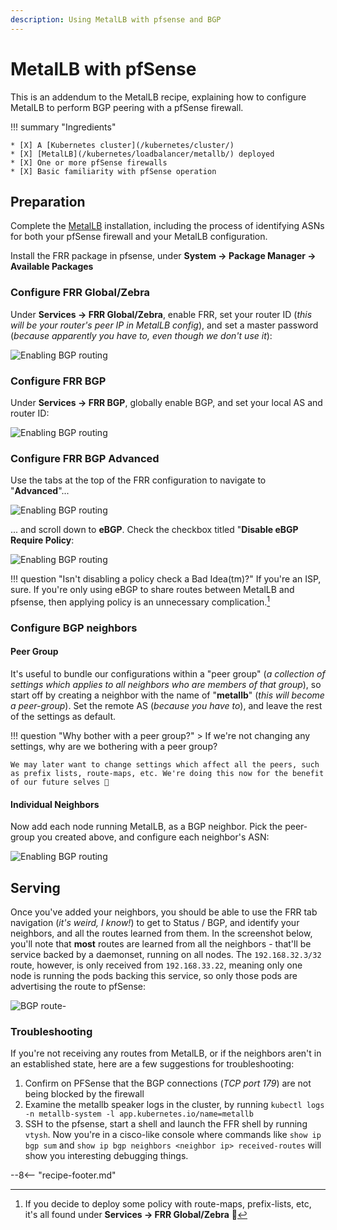 ```yaml
---
description: Using MetalLB with pfsense and BGP
---
```

# MetalLB with pfSense

This is an addendum to the MetalLB recipe, explaining how to configure MetalLB to perform BGP peering with a pfSense firewall.

!!! summary "Ingredients"

    * [X] A [Kubernetes cluster](/kubernetes/cluster/) 
    * [X] [MetalLB](/kubernetes/loadbalancer/metallb/) deployed
    * [X] One or more pfSense firewalls
    * [X] Basic familiarity with pfSense operation

## Preparation

Complete the [MetalLB](/kubernetes/loadbalancer/metallb/) installation, including the process of identifying ASNs for both your pfSense firewall and your MetalLB configuration.

Install the FRR package in pfsense, under **System -> Package Manager -> Available Packages**

### Configure FRR Global/Zebra

Under **Services -> FRR Global/Zebra**, enable FRR, set your router ID (*this will be your router's peer IP in MetalLB config*), and set a master password (*because apparently you have to, even though we don't use it*):

![Enabling BGP routing](/images/metallb-pfsense-00.png)

### Configure FRR BGP

Under **Services -> FRR BGP**, globally enable BGP, and set your local AS and router ID:

![Enabling BGP routing](/images/metallb-pfsense-01.png)

### Configure FRR BGP Advanced

Use the tabs at the top of the FRR configuration to navigate to "**Advanced**"...

![Enabling BGP routing](/images/metallb-pfsense-02.png)

... and scroll down to **eBGP**. Check the checkbox titled "**Disable eBGP Require Policy**:

![Enabling BGP routing](/images/metallb-pfsense-03.png)

!!! question "Isn't disabling a policy check a Bad Idea(tm)?"
    If you're an ISP, sure. If you're only using eBGP to share routes between MetalLB and pfsense, then applying policy is an unnecessary complication.[^1]

### Configure BGP neighbors

#### Peer Group

It's useful to bundle our configurations within a "peer group" (*a collection of settings which applies to all neighbors who are members of that group*), so start off by creating a neighbor with the name of "**metallb**" (*this will become a peer-group*). Set the remote AS (*because you have to*), and leave the rest of the settings as default.

!!! question "Why bother with a peer group?"
    > If we're not changing any settings, why are we bothering with a peer group?

    We may later want to change settings which affect all the peers, such as prefix lists, route-maps, etc. We're doing this now for the benefit of our future selves 💪

#### Individual Neighbors

Now add each node running MetalLB, as a BGP neighbor. Pick the peer-group you created above, and configure each neighbor's ASN:

![Enabling BGP routing](/images/metallb-pfsense-04.png)

## Serving

Once you've added your neighbors, you should be able to use the FRR tab navigation (*it's weird, I know!*) to get to Status / BGP, and identify your neighbors, and all the routes learned from them. In the screenshot below, you'll note that **most** routes are learned from all the neighbors - that'll be service backed by a daemonset, running on all nodes. The `192.168.32.3/32` route, however, is only received from `192.168.33.22`, meaning only one node is running the pods backing this service, so only those pods are advertising the route to pfSense:

![BGP route-](/images/metallb-pfsense-05.png)

### Troubleshooting

If you're not receiving any routes from MetalLB, or if the neighbors aren't in an established state, here are a few suggestions for troubleshooting:

1. Confirm on PFSense that the BGP connections (*TCP port 179*) are not being blocked by the firewall
2. Examine the metallb speaker logs in the cluster, by running `kubectl logs -n metallb-system -l app.kubernetes.io/name=metallb`
3. SSH to the pfsense, start a shell and launch the FFR shell by running `vtysh`. Now you're in a cisco-like console where commands like `show ip bgp sum` and `show ip bgp neighbors <neighbor ip> received-routes` will show you interesting debugging things.

--8<-- "recipe-footer.md"

[^1]: If you decide to deploy some policy with route-maps, prefix-lists, etc, it's all found under **Services -> FRR Global/Zebra** 🦓
